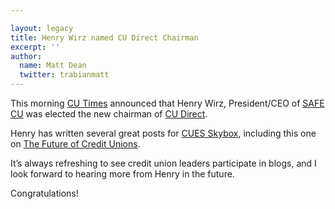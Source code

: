```yaml
---

layout: legacy
title: Henry Wirz named CU Direct Chairman
excerpt: ''
author:
  name: Matt Dean
  twitter: trabianmatt
---
```


<p>This morning <a href='http://www.cutimes.com'>CU Times</a> announced that Henry Wirz, President/CEO of <a href='http://www.safecu.org/'><span class="caps">SAFE CU</span></a> was elected the new chairman of <a href='http://www.cudirect.net/'>CU Direct</a>.</p>
<p>Henry has written several great posts for <a href='http://cuesskybox.typepad.com/'><span class="caps">CUES</span> Skybox</a>, including this one on <a href='http://cuesskybox.typepad.com/skybox/2004/12/the_future_of_c.html'>The Future of Credit Unions</a>.</p>
<p>It&#8217;s always refreshing to see credit union leaders participate in blogs, and I look forward to hearing more from Henry in the future.</p>
<p>Congratulations!</p>